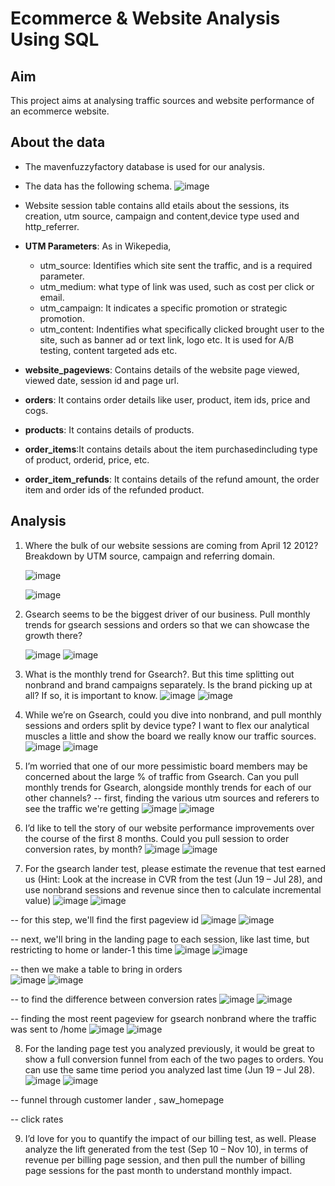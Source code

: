 # Ecommerce & Website Analysis Using SQL
## Aim 

This project aims at analysing traffic sources and website performance of an ecommerce website. 
 
## About the data 
- The mavenfuzzyfactory database is used for our analysis.
- The data has the following schema. 
![image](https://github.com/pooja614/Data-Analytics/assets/69869583/578d08dc-8dce-4cce-8f35-51f06d130110)

- Website session table contains alld etails about the sessions, its creation, utm source, campaign and content,device type used and http_referrer.
- <b>UTM Parameters</b>: As in Wikepedia, 
   - utm_source: Identifies which site sent the traffic, and is a required parameter.
   - utm_medium: what type of link was used, such as cost per click or email.
   - utm_campaign: It indicates a specific promotion or strategic promotion.
   - utm_content: Indentifies what specifically clicked brought user to the site, such as banner ad or text link, logo etc. It is used for A/B testing, content targeted ads etc.
- <b>website_pageviews</b>: Contains details of the website page viewed, viewed date, session id and page url. 
- <b>orders</b>: It contains order details like user, product, item ids, price and cogs.
- <b>products</b>: It contains details of products.
- <b>order_items</b>:It contains details about the item purchasedincluding type of product, orderid, price, etc.
- <b>order_item_refunds</b>: It contains details of the refund amount, the order item and order ids of the refunded product.
  
## Analysis 

1. Where the bulk of our website sessions are coming from April 12 2012? Breakdown by UTM source, campaign and referring domain.

   ![image](https://github.com/pooja614/Data-Analytics/assets/69869583/9a17afe8-a9cc-48b9-9ea2-b901b999664c)

   ![image](https://github.com/pooja614/Data-Analytics/assets/69869583/af741919-d2b2-4b3a-9695-f5974d5de02e)


2. Gsearch seems to be the biggest driver of our business. Pull monthly 
trends for gsearch sessions and orders so that we can showcase the growth there?

   ![image](https://github.com/pooja614/Data-Analytics/assets/69869583/5e39697e-9c56-430a-8924-eee8a30d70ce)
   ![image](https://github.com/pooja614/Data-Analytics/assets/69869583/3b462582-897c-4c7a-84c4-5760c08765d3)


3. What is the monthly trend for Gsearch?. But this time splitting out nonbrand and brand campaigns separately. Is the brand picking up at all? If so, it is important to know.
   ![image](https://github.com/pooja614/Data-Analytics/assets/69869583/d86f16d1-6ecb-4b7f-a725-fffc0e95c944)
   ![image](https://github.com/pooja614/Data-Analytics/assets/69869583/a12da68b-9dd8-4cc5-a275-b95f99037913)

4. While we’re on Gsearch, could you dive into nonbrand, and pull monthly sessions and orders split by device type? 
I want to flex our analytical muscles a little and show the board we really know our traffic sources. 
   ![image](https://github.com/pooja614/Data-Analytics/assets/69869583/e4d231c2-ee19-427e-8343-c0e89cd55704)
   ![image](https://github.com/pooja614/Data-Analytics/assets/69869583/76b21881-671a-44fe-bd64-030aa745c497)

5. I’m worried that one of our more pessimistic board members may be concerned about the large % of traffic from Gsearch. 
Can you pull monthly trends for Gsearch, alongside monthly trends for each of our other channels?
-- first, finding the various utm sources and referers to see the traffic we're getting
   ![image](https://github.com/pooja614/Data-Analytics/assets/69869583/415e6780-1aec-40ec-b799-1bef67365fbb)
   ![image](https://github.com/pooja614/Data-Analytics/assets/69869583/f6d0e8f0-c149-4e9f-9a47-8ddba8184567)

6. I’d like to tell the story of our website performance improvements over the course of the first 8 months. 
Could you pull session to order conversion rates, by month?
   ![image](https://github.com/pooja614/Data-Analytics/assets/69869583/70caf7c7-825e-4a99-b010-8d285611e466)
   ![image](https://github.com/pooja614/Data-Analytics/assets/69869583/defd18e3-ab79-4b5a-85f4-79e95369d07f)


8. For the gsearch lander test, please estimate the revenue that test earned us 
(Hint: Look at the increase in CVR from the test (Jun 19 – Jul 28), and use 
nonbrand sessions and revenue since then to calculate incremental value)
   ![image](https://github.com/pooja614/Data-Analytics/assets/69869583/9ad3c614-4fea-4834-a510-30f95cd89a27)
   ![image](https://github.com/pooja614/Data-Analytics/assets/69869583/07f8fb74-131c-46de-9aa8-350d4b944e07)

-- for this step, we'll find the first pageview id
    ![image](https://github.com/pooja614/Data-Analytics/assets/69869583/90424c9e-bc9c-48e8-b624-86a5ce9ed2ce)
    ![image](https://github.com/pooja614/Data-Analytics/assets/69869583/c5fc294a-798e-42e5-a569-ad2039b068fb)

-- next, we'll bring in the landing page to each session, like last time, but restricting to home or lander-1 this time 
    ![image](https://github.com/pooja614/Data-Analytics/assets/69869583/f7b57e80-c2ce-483c-95ed-3514f44697fe)
    ![image](https://github.com/pooja614/Data-Analytics/assets/69869583/05ada6e8-4e8e-4b74-ac15-c1d05759f382)

-- then we make a table to bring in orders  
    ![image](https://github.com/pooja614/Data-Analytics/assets/69869583/5d20f0d1-f68d-42fd-974c-9ac4f0563b83)
    ![image](https://github.com/pooja614/Data-Analytics/assets/69869583/cd048e8d-b01e-4b2e-85ad-00dca07ad3d3)

-- to find the difference between conversion rates 
    ![image](https://github.com/pooja614/Data-Analytics/assets/69869583/8e5e9c12-7b91-4245-9c44-dc857a413d7e)
    ![image](https://github.com/pooja614/Data-Analytics/assets/69869583/181c52ee-1657-4252-aa0b-e8e04cd14b0a)

-- finding the most reent pageview for gsearch nonbrand where the traffic was sent to /home 
    ![image](https://github.com/pooja614/Data-Analytics/assets/69869583/e02ec7c3-ac97-4860-b5cd-b097dfcc4fbc)
    ![image](https://github.com/pooja614/Data-Analytics/assets/69869583/989b217f-4445-4680-9d7b-7567285b19f4)

8. For the landing page test you analyzed previously, it would be great to show a full conversion funnel 
from each of the two pages to orders. You can use the same time period you analyzed last time (Jun 19 – Jul 28).
    ![image](https://github.com/pooja614/Data-Analytics/assets/69869583/4e019494-47dc-45f1-8c58-39f79a7e772a)
    ![image](https://github.com/pooja614/Data-Analytics/assets/69869583/20d44855-edbb-45f6-be67-b0c5a545e901)

-- funnel through customer lander , saw_homepage 
    
-- click rates  

9. I’d love for you to quantify the impact of our billing test, as well. Please analyze the lift generated 
from the test (Sep 10 – Nov 10), in terms of revenue per billing page session, and then pull the number 
of billing page sessions for the past month to understand monthly impact.



